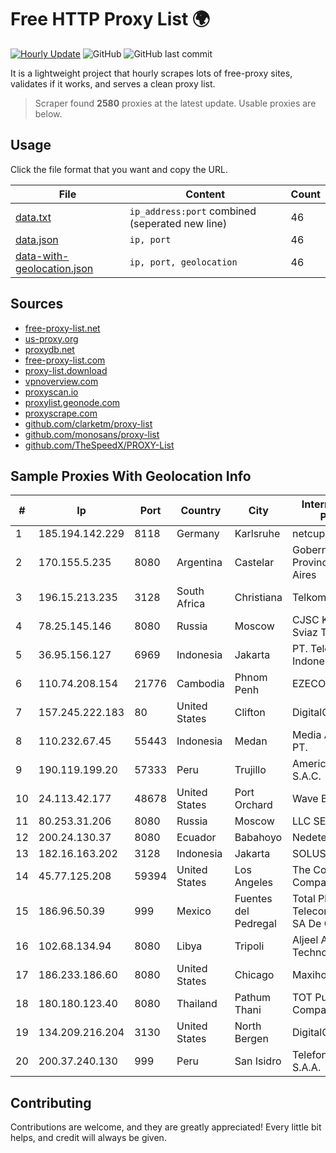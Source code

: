 
# Free HTTP Proxy List 🌍

[![Hourly Update](https://github.com/mertguvencli/http-proxy-list/actions/workflows/main.yml/badge.svg?branch=main)](https://github.com/mertguvencli/http-proxy-list/actions/workflows/main.yml)
![GitHub](https://img.shields.io/github/license/mertguvencli/http-proxy-list)
![GitHub last commit](https://img.shields.io/github/last-commit/mertguvencli/http-proxy-list)

It is a lightweight project that hourly scrapes lots of free-proxy sites, validates if it works, and serves a clean proxy list.


> Scraper found **2580** proxies at the latest update. Usable proxies are below.

## Usage

Click the file format that you want and copy the URL.


|File|Content|Count|
|----|-------|-----|
|[data.txt](https://raw.githubusercontent.com/mertguvencli/http-proxy-list/main/proxy-list/data.txt)|`ip_address:port` combined (seperated new line)|46|
|[data.json](https://raw.githubusercontent.com/mertguvencli/http-proxy-list/main/proxy-list/data.json)|`ip, port`|46|
|[data-with-geolocation.json](https://raw.githubusercontent.com/mertguvencli/http-proxy-list/main/proxy-list/data-with-geolocation.json)|`ip, port, geolocation`|46|

## Sources

* [free-proxy-list.net](https://free-proxy-list.net)
* [us-proxy.org](https://www.us-proxy.org)
* [proxydb.net](http://proxydb.net)
* [free-proxy-list.com](https://free-proxy-list.com/?page=&port=&type%5B%5D=http&type%5B%5D=https&up_time=0&search=Search)
* [proxy-list.download](https://www.proxy-list.download/HTTP)
* [vpnoverview.com](https://vpnoverview.com/privacy/anonymous-browsing/free-proxy-servers)
* [proxyscan.io](https://www.proxyscan.io)
* [proxylist.geonode.com](https://proxylist.geonode.com/api/proxy-list?limit=300&page=1&sort_by=lastChecked&sort_type=desc&protocols=http,https)
* [proxyscrape.com](https://api.proxyscrape.com/v2/?request=displayproxies&protocol=http&timeout=10000&country=all&ssl=all&anonymity=all)
* [github.com/clarketm/proxy-list](https://raw.githubusercontent.com/clarketm/proxy-list/master/proxy-list-raw.txt)
* [github.com/monosans/proxy-list](https://raw.githubusercontent.com/monosans/proxy-list/main/proxies/http.txt)
* [github.com/TheSpeedX/PROXY-List](https://raw.githubusercontent.com/TheSpeedX/PROXY-List/master/http.txt)


## Sample Proxies With Geolocation Info

|#|Ip|Port|Country|City|Internet Service Provider|
|-|--|----|-------|----|-------------------------|
|1|185.194.142.229|8118|Germany|Karlsruhe|netcup GmbH|
|2|170.155.5.235|8080|Argentina|Castelar|Gobernacion de la Provincia de Buenos Aires|
|3|196.15.213.235|3128|South Africa|Christiana|Telkom SA Ltd.|
|4|78.25.145.146|8080|Russia|Moscow|CJSC Kolomna-Sviaz TV|
|5|36.95.156.127|6969|Indonesia|Jakarta|PT. Telekomunikasi Indonesia|
|6|110.74.208.154|21776|Cambodia|Phnom Penh|EZECOM limited|
|7|157.245.222.183|80|United States|Clifton|DigitalOcean, LLC|
|8|110.232.67.45|55443|Indonesia|Medan|Media Antar Nusa PT.|
|9|190.119.199.20|57333|Peru|Trujillo|America Movil Peru S.A.C.|
|10|24.113.42.177|48678|United States|Port Orchard|Wave Broadband|
|11|80.253.31.206|8080|Russia|Moscow|LLC SETEL|
|12|200.24.130.37|8080|Ecuador|Babahoyo|Nedetel S.A|
|13|182.16.163.202|3128|Indonesia|Jakarta|SOLUSINET|
|14|45.77.125.208|59394|United States|Los Angeles|The Constant Company|
|15|186.96.50.39|999|Mexico|Fuentes del Pedregal|Total Play Telecomunicaciones SA De CV|
|16|102.68.134.94|8080|Libya|Tripoli|Aljeel Aljadeed For Technology|
|17|186.233.186.60|8080|United States|Chicago|Maxihost LTDA|
|18|180.180.123.40|8080|Thailand|Pathum Thani|TOT Public Company Limited|
|19|134.209.216.204|3130|United States|North Bergen|DigitalOcean, LLC|
|20|200.37.240.130|999|Peru|San Isidro|Telefonica del Peru S.A.A.|



## Contributing

Contributions are welcome, and they are greatly appreciated! Every
little bit helps, and credit will always be given.

